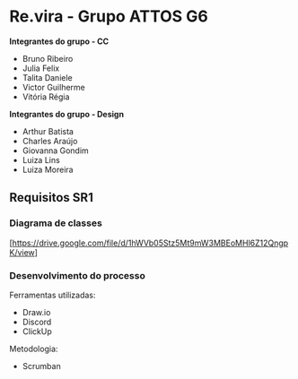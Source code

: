 # Re.vira - Grupo ATTOS G6

**Integrantes do grupo - CC**
- Bruno Ribeiro
- Julia Felix
- Talita Daniele  
- Victor Guilherme 
- Vitória Régia
  
**Integrantes do grupo - Design**
- Arthur Batista
- Charles Araújo
- Giovanna Gondim
- Luiza Lins
- Luiza Moreira

## Requisitos SR1

### Diagrama de classes 
[https://drive.google.com/file/d/1hWVb05Stz5Mt9mW3MBEoMHl6Z12QngpK/view]

### Desenvolvimento do processo

Ferramentas utilizadas:
- Draw.io
- Discord
- ClickUp

Metodologia: 
- Scrumban
